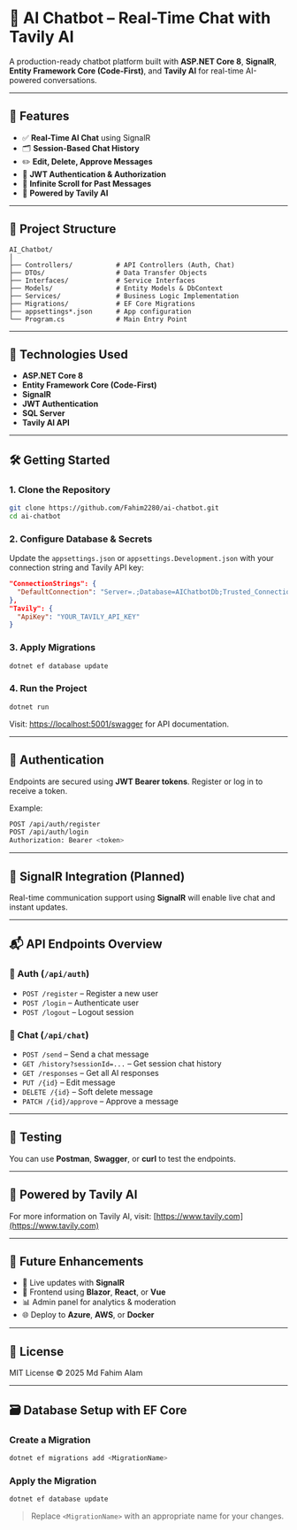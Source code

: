 
# 🧠 AI Chatbot – Real-Time Chat with Tavily AI

A production-ready chatbot platform built with **ASP.NET Core 8**, **SignalR**, **Entity Framework Core (Code-First)**, and **Tavily AI** for real-time AI-powered conversations.

---

## 🚀 Features

- ✅ **Real-Time AI Chat** using SignalR
- 🗂 **Session-Based Chat History**
- ✏️ **Edit, Delete, Approve Messages**
- 🔐 **JWT Authentication & Authorization**
- 🔄 **Infinite Scroll for Past Messages**
- 🧠 **Powered by Tavily AI**

---

## 📁 Project Structure

```
AI_Chatbot/
│
├── Controllers/           # API Controllers (Auth, Chat)
├── DTOs/                  # Data Transfer Objects
├── Interfaces/            # Service Interfaces
├── Models/                # Entity Models & DbContext
├── Services/              # Business Logic Implementation
├── Migrations/            # EF Core Migrations
├── appsettings*.json      # App configuration
└── Program.cs             # Main Entry Point
```

---

## 🔧 Technologies Used

- **ASP.NET Core 8**
- **Entity Framework Core (Code-First)**
- **SignalR**
- **JWT Authentication**
- **SQL Server**
- **Tavily AI API**

---

## 🛠️ Getting Started

### 1. Clone the Repository

```bash
git clone https://github.com/Fahim2280/ai-chatbot.git
cd ai-chatbot
```

### 2. Configure Database & Secrets

Update the `appsettings.json` or `appsettings.Development.json` with your connection string and Tavily API key:

```json
"ConnectionStrings": {
  "DefaultConnection": "Server=.;Database=AIChatbotDb;Trusted_Connection=True;"
},
"Tavily": {
  "ApiKey": "YOUR_TAVILY_API_KEY"
}
```

### 3. Apply Migrations

```bash
dotnet ef database update
```

### 4. Run the Project

```bash
dotnet run
```

Visit: [https://localhost:5001/swagger](https://localhost:5001/swagger) for API documentation.

---

## 🔐 Authentication

Endpoints are secured using **JWT Bearer tokens**. Register or log in to receive a token.

Example:
```bash
POST /api/auth/register
POST /api/auth/login
Authorization: Bearer <token>
```

---

## 📡 SignalR Integration (Planned)

Real-time communication support using **SignalR** will enable live chat and instant updates.

---

## 📬 API Endpoints Overview

### 🔑 Auth (`/api/auth`)
- `POST /register` – Register a new user
- `POST /login` – Authenticate user
- `POST /logout` – Logout session

### 💬 Chat (`/api/chat`)
- `POST /send` – Send a chat message
- `GET /history?sessionId=...` – Get session chat history
- `GET /responses` – Get all AI responses
- `PUT /{id}` – Edit message
- `DELETE /{id}` – Soft delete message
- `PATCH /{id}/approve` – Approve a message

---

## 🧪 Testing

You can use **Postman**, **Swagger**, or **curl** to test the endpoints.

---

## 🤖 Powered by Tavily AI

For more information on Tavily AI, visit: [https://www.tavily.com](https://www.tavily.com)

---

## 📌 Future Enhancements

- 🔔 Live updates with **SignalR**
- 📱 Frontend using **Blazor**, **React**, or **Vue**
- 📊 Admin panel for analytics & moderation
- 🌐 Deploy to **Azure**, **AWS**, or **Docker**

---

## 📄 License

MIT License © 2025 Md Fahim Alam

---

## 🗃️ Database Setup with EF Core

### Create a Migration
```bash
dotnet ef migrations add <MigrationName>
```

### Apply the Migration
```bash
dotnet ef database update
```

> Replace `<MigrationName>` with an appropriate name for your changes.
